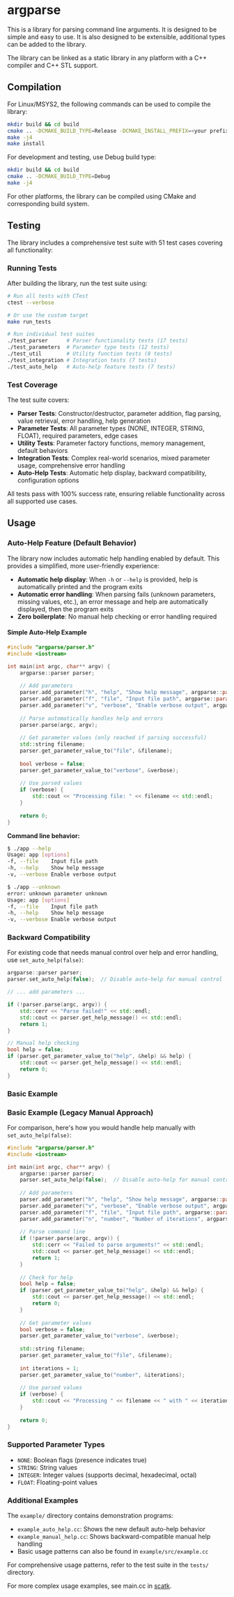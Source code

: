 # argparse

This is a library for parsing command line arguments. It is designed to be
simple and easy to use. It is also designed to be extensible, additional 
types can be added to the library.

The library can be linked as a static library in any platform with a C++ compiler and 
C++ STL support. 

## Compilation

For Linux/MSYS2, the following commands can be used to compile the library:

```bash
mkdir build && cd build
cmake .. -DCMAKE_BUILD_TYPE=Release -DCMAKE_INSTALL_PREFIX=<your prefix>
make -j4
make install
```

For development and testing, use Debug build type:

```bash
mkdir build && cd build
cmake .. -DCMAKE_BUILD_TYPE=Debug
make -j4
```

For other platforms, the library can be compiled using CMake and corresponding build system.

## Testing

The library includes a comprehensive test suite with 51 test cases covering all functionality:

### Running Tests

After building the library, run the test suite using:

```bash
# Run all tests with CTest
ctest --verbose

# Or use the custom target
make run_tests

# Run individual test suites
./test_parser      # Parser functionality tests (17 tests)
./test_parameters  # Parameter type tests (12 tests)
./test_util        # Utility function tests (8 tests)
./test_integration # Integration tests (7 tests)
./test_auto_help   # Auto-help feature tests (7 tests)
```

### Test Coverage

The test suite covers:

- **Parser Tests**: Constructor/destructor, parameter addition, flag parsing, value retrieval, error handling, help generation
- **Parameter Tests**: All parameter types (NONE, INTEGER, STRING, FLOAT), required parameters, edge cases
- **Utility Tests**: Parameter factory functions, memory management, default behaviors
- **Integration Tests**: Complex real-world scenarios, mixed parameter usage, comprehensive error handling
- **Auto-Help Tests**: Automatic help display, backward compatibility, configuration options

All tests pass with 100% success rate, ensuring reliable functionality across all supported use cases.

## Usage

### Auto-Help Feature (Default Behavior)

The library now includes automatic help handling enabled by default. This provides a simplified, more user-friendly experience:

- **Automatic help display**: When `-h` or `--help` is provided, help is automatically printed and the program exits
- **Automatic error handling**: When parsing fails (unknown parameters, missing values, etc.), an error message and help are automatically displayed, then the program exits
- **Zero boilerplate**: No manual help checking or error handling required

#### Simple Auto-Help Example

```cpp
#include "argparse/parser.h"
#include <iostream>

int main(int argc, char** argv) {
    argparse::parser parser;
    
    // Add parameters
    parser.add_parameter("h", "help", "Show help message", argparse::parameter_type::NONE);
    parser.add_parameter("f", "file", "Input file path", argparse::parameter_type::STRING);
    parser.add_parameter("v", "verbose", "Enable verbose output", argparse::parameter_type::NONE);
    
    // Parse automatically handles help and errors
    parser.parse(argc, argv);
    
    // Get parameter values (only reached if parsing successful)
    std::string filename;
    parser.get_parameter_value_to("file", &filename);
    
    bool verbose = false;
    parser.get_parameter_value_to("verbose", &verbose);
    
    // Use parsed values
    if (verbose) {
        std::cout << "Processing file: " << filename << std::endl;
    }
    
    return 0;
}
```

**Command line behavior:**
```bash
$ ./app --help
Usage: app [options]
-f, --file    Input file path
-h, --help    Show help message  
-v, --verbose Enable verbose output

$ ./app --unknown
error: unknown parameter unknown
Usage: app [options]
-f, --file    Input file path
-h, --help    Show help message
-v, --verbose Enable verbose output
```

### Backward Compatibility

For existing code that needs manual control over help and error handling, use `set_auto_help(false)`:

```cpp
argparse::parser parser;
parser.set_auto_help(false);  // Disable auto-help for manual control

// ... add parameters ...

if (!parser.parse(argc, argv)) {
    std::cerr << "Parse failed!" << std::endl;
    std::cout << parser.get_help_message() << std::endl;
    return 1;
}

// Manual help checking
bool help = false;
if (parser.get_parameter_value_to("help", &help) && help) {
    std::cout << parser.get_help_message() << std::endl;
    return 0;
}
```

### Basic Example

### Basic Example (Legacy Manual Approach)

For comparison, here's how you would handle help manually with `set_auto_help(false)`:

```cpp
#include "argparse/parser.h"
#include <iostream>

int main(int argc, char** argv) {
    argparse::parser parser;
    parser.set_auto_help(false);  // Disable auto-help for manual control
    
    // Add parameters
    parser.add_parameter("h", "help", "Show help message", argparse::parameter_type::NONE);
    parser.add_parameter("v", "verbose", "Enable verbose output", argparse::parameter_type::NONE);
    parser.add_parameter("f", "file", "Input file path", argparse::parameter_type::STRING);
    parser.add_parameter("n", "number", "Number of iterations", argparse::parameter_type::INTEGER);
    
    // Parse command line
    if (!parser.parse(argc, argv)) {
        std::cerr << "Failed to parse arguments!" << std::endl;
        std::cout << parser.get_help_message() << std::endl;
        return 1;
    }
    
    // Check for help
    bool help = false;
    if (parser.get_parameter_value_to("help", &help) && help) {
        std::cout << parser.get_help_message() << std::endl;
        return 0;
    }
    
    // Get parameter values
    bool verbose = false;
    parser.get_parameter_value_to("verbose", &verbose);
    
    std::string filename;
    parser.get_parameter_value_to("file", &filename);
    
    int iterations = 1;
    parser.get_parameter_value_to("number", &iterations);
    
    // Use parsed values
    if (verbose) {
        std::cout << "Processing " << filename << " with " << iterations << " iterations" << std::endl;
    }
    
    return 0;
}
```

### Supported Parameter Types

- `NONE`: Boolean flags (presence indicates true)
- `STRING`: String values
- `INTEGER`: Integer values (supports decimal, hexadecimal, octal)
- `FLOAT`: Floating-point values

### Additional Examples

The `example/` directory contains demonstration programs:

- `example_auto_help.cc`: Shows the new default auto-help behavior  
- `example_manual_help.cc`: Shows backward-compatible manual help handling
- Basic usage patterns can also be found in `example/src/example.cc`

For comprehensive usage patterns, refer to the test suite in the `tests/` directory.

For more complex usage examples, see main.cc in [scatk](https://github.com/helium729/scatk).

